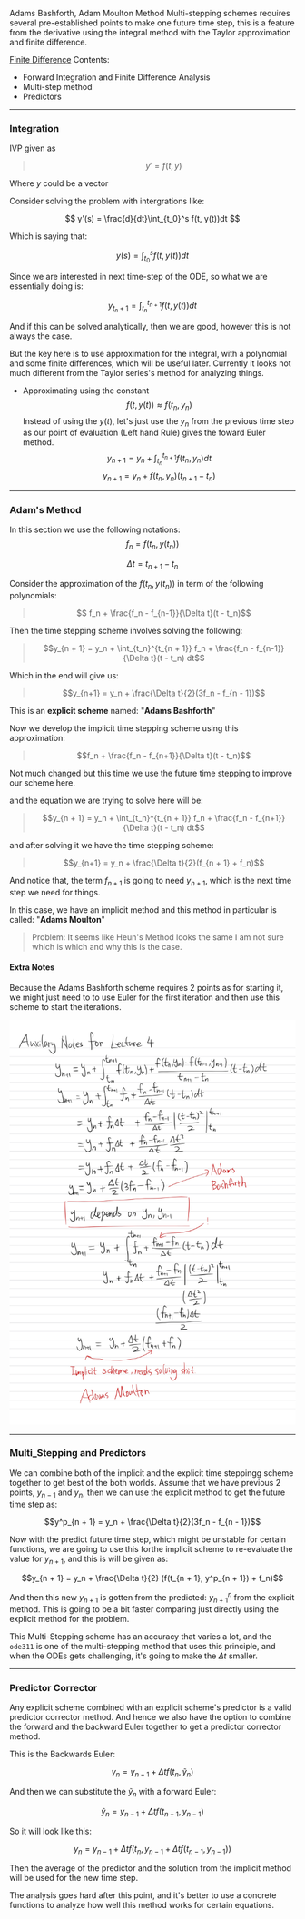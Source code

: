 Adams Bashforth,  Adam Moulton Method
Multi-stepping schemes requires several pre-established points to make one future time step, this is a feature from the derivative using the integral method with the Taylor approximation and finite difference. 

[Finite Difference](Finite%20Difference.md)
Contents: 
* Forward Integration and Finite Difference Analysis 
* Multi-step method 
* Predictors

---

### **Integration** 

IVP given as 
> $$y' = f(t, y)$$

Where $y$ could be a vector 

Consider solving the problem with intergrations like: 

$$
y'(s) = \frac{d}{dt}\int_{t_0}^s f(t, y(t))dt
$$

Which is saying that: 

$$
y(s) = \int_{t_0}^s f(t, y(t))dt
$$

Since we are interested in next time-step of the ODE, so what we are essentially doing is: 

$$
y_{t_n + 1} = \int_{t_n}^{t_{n+ 1}} f(t, y(t))dt
$$

And if this can be solved analytically, then we are good, however this is not always the case. 

But the key here is to use approximation for the integral, with a polynomial and some finite differences, which will be useful later. Currently it looks not much different from the Taylor series's method for analyzing things. 

* Approximating using the constant
$$f(t, y(t)) \approx f(t_n, y_n)$$
Instead of using the $y(t)$, let's just use the $y_n$ from the previous time step as our point of evaluation (Left hand Rule) gives the foward Euler method.  
$$y_{n+1} = y_n + \int_{t_n}^{t_{n+1}} f(t_n, y_n) dt$$
$$y_{n+1} = y_n + f(t_n, y_n)(t_{n+1} - t_n)$$


---
### **Adam's Method**

In this section we use the following notations: 
$$f_n = f(t_n, y(t_n))$$ 

$$\Delta t = t_{n + 1} - t_{n}$$

Consider the approximation of the $f(t_n, y(t_n))$ in term of the following polynomials: 

>$$ f_n + \frac{f_n - f_{n-1}}{\Delta t}(t - t_n)$$

Then the time stepping scheme involves solving the following: 

> $$y_{n + 1} = y_n + \int_{t_n}^{t_{n + 1}} 
f_n + \frac{f_n - f_{n-1}}{\Delta t}(t - t_n) dt$$

Which in the end will give us: 

> $$y_{n+1} = y_n + \frac{\Delta t}{2}(3f_n - f_{n - 1})$$

This is an **explicit scheme** named: "**Adams Bashforth**" 

Now we develop the implicit time stepping scheme using this approximation: 

> $$f_n + \frac{f_n - f_{n+1}}{\Delta t}(t - t_n)$$

Not much changed but this time we use the future time stepping to improve our scheme here. 

and the equation we are trying to solve here will be: 

> $$y_{n + 1} = y_n + \int_{t_n}^{t_{n + 1}} 
f_n + \frac{f_n - f_{n+1}}{\Delta t}(t - t_n) dt$$

and after solving it we have the time stepping scheme: 

> $$y_{n+1} = y_n + \frac{\Delta t}{2}(f_{n + 1} + f_n)$$

And notice that, the term $f_{n + 1}$ is going to need $y_{n + 1}$, which is the next time step we need for things. 

In this case, we have an implicit method and this method in particular is called: "**Adams Moulton**"

> Problem: It seems like Heun's Method looks the same I am not sure which is which and why this is the case. 

#### **Extra Notes**

Because the Adams Bashforth scheme requires 2 points as for starting it, we might just need to to use Euler for the first iteration and then use this scheme to start the iterations. 

![Adam B.M Derivation](Adam%20B.M%20Derivation.jpg)

---

### **Multi_Stepping and Predictors** 

We can combine both of the implicit and the explicit time steppingg scheme together to get best of the both worlds. Assume that we have previous 2 points, $y_{n - 1}$ and $y _{n}$, then we can use the explicit method to get the future time step as: 

$$y^p_{n + 1} = y_n + \frac{\Delta t}{2}(3f_n - f_{n - 1})$$

Now with the predict future time step, which might be unstable for certain functions, we are going to use this forthe implicit scheme to re-evaluate the value for $y_{n + 1}$, and this is will be given as: 

$$y_{n + 1} = y_n + \frac{\Delta t}{2} (f(t_{n + 1}, y^p_{n + 1}) + f_n)$$

And then this new $y_{n + 1}$ is gotten from the predicted: $y_{n + 1}^n$ from the explicit method. This is going to be a bit faster comparing just directly using the explicit method for the problem. 

This Multi-Stepping scheme has an accuracy that varies a lot, and the `ode311` is one of the multi-stepping method that uses this principle, and when the ODEs gets challenging, it's going to make the $\Delta t$ smaller. 


---
### **Predictor Corrector**

Any explicit scheme combined with an explicit scheme's predictor is a valid predictor corrector method. And hence we also have the option to combine the forward and the backward Euler together to get a predictor corrector method. 

This is the Backwards Euler: 

$$y_n = y_{n - 1} + \Delta tf(t_{n}, \tilde{y}_n)$$

And then we can substitute the $\tilde{y}_n$ with a forward Euler: 

$$
\tilde{y}_n = y_{n - 1} + \Delta tf(t_{n - 1}, y_{n - 1})
$$

So it will look like this: 

$$y_n = y_{n - 1} + \Delta tf(t_{n}, y_{n - 1} + \Delta tf(t_{n - 1}, y_{n - 1}))$$

Then the average of the predictor and the solution from the implicit method will be used for the new time step. 

The analysis goes hard after this point, and it's better to use a concrete functions to analyze how well this method works for certain equations. 
